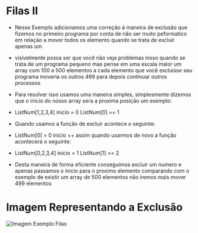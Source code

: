 # Filas II

* Nesse Exemplo adicionamos uma correção á maneira de exclusão que fizemos no primeiro programa por conta de não ser muito peformatico em relação a mover todos os elemento quando se trata de excluir apenas um 

* visivelmente possa ser que você não veja problemas nisso quando se trata de um programa pequeno mas pense em uma escala maior um array com 100 a 500 elementos a cada elemento que você excluisse seu programa moveria os outros 499 para depois continuar outros processos

* Para resolver isso usamos uma maneira simples, simplesmente dizemos que o inicio do nosso array sera a proxima posição um exemplo:

* ListNum[1,2,3,4] inicio = 0 ListNum[0] == 1

* Quando usamos a função de excluir acontece o seguinte:

* ListNum[0] = 0 inicio ++ assim quando usarmos de novo a função acontecerá o seguinte:

* ListNum[0,2,3,4] inicio = 1 ListNum[1] == 2

* Desta maneira de forma eficiente conseguimos excluir um numero e apenas passamos o inicio para o proximo elemento comparando com o exemplo de existir um array de 500 elementos não iremos mais mover 499 elementos

# Imagem Representando a Exclusão
![Imagem Exemplo Filas](https://img.uninove.br/static/0/0/0/0/0/0/0/1/9/6/7/196744/a12i01_estrdados80_100.jpg)
